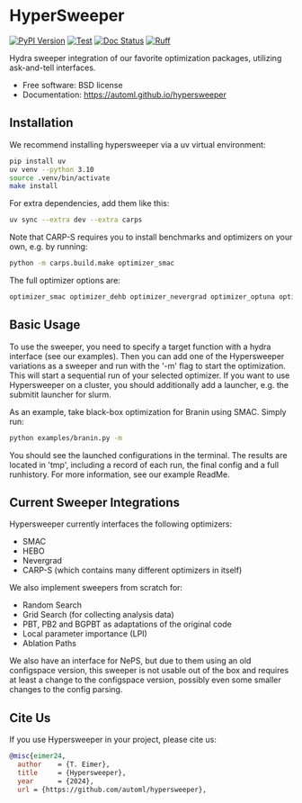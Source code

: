 # HyperSweeper

[![PyPI Version](https://img.shields.io/pypi/v/hypersweeper.svg)](https://pypi.python.org/pypi/hypersweeper)
[![Test](https://github.com/automl-private/hypersweeper/actions/workflows/pytest.yml/badge.svg)](https://github.com/automl-private/hypersweeper/actions/workflows/pytest.yml)
[![Doc Status](https://github.com/automl-private/hypersweeper/actions/workflows/docs.yml/badge.svg)](https://github.com/automl-private/hypersweeper/actions/workflows/docs.yml)
[![Ruff](https://img.shields.io/endpoint?url=https://raw.githubusercontent.com/astral-sh/ruff/main/assets/badge/v2.json)](https://github.com/astral-sh/ruff)


Hydra sweeper integration of our favorite optimization packages, utilizing ask-and-tell interfaces.

- Free software: BSD license
- Documentation: https://automl.github.io/hypersweeper

## Installation 
We recommend installing hypersweeper via a uv virtual environment:

```bash
pip install uv
uv venv --python 3.10
source .venv/bin/activate
make install
```

For extra dependencies, add them like this:
```bash
uv sync --extra dev --extra carps
```

Note that CARP-S requires you to install benchmarks and optimizers on your own, e.g. by running:
```bash
python -m carps.build.make optimizer_smac
```
The full optimizer options are:
```bash
optimizer_smac optimizer_dehb optimizer_nevergrad optimizer_optuna optimizer_ax optimizer_skopt optimizer_synetune
```

## Basic Usage

To use the sweeper, you need to specify a target function with a hydra interface (see our examples). 
Then you can add one of the Hypersweeper variations as a sweeper and run with the '-m' flag to start the optimization.
This will start a sequential run of your selected optimizer.
If you want to use Hypersweeper on a cluster, you should additionally add a launcher, e.g. the submitit launcher for slurm.

As an example, take black-box optimization for Branin using SMAC. Simply run:
```bash
python examples/branin.py -m
```
You should see the launched configurations in the terminal. 
The results are located in 'tmp', including a record of each run, the final config and a full runhistory.
For more information, see our example ReadMe.

## Current Sweeper Integrations
Hypersweeper currently interfaces the following optimizers:
- SMAC
- HEBO
- Nevergrad
- CARP-S (which contains many different optimizers in itself)


We also implement sweepers from scratch for:
- Random Search
- Grid Search (for collecting analysis data)
- PBT, PB2 and BGPBT as adaptations of the original code
- Local parameter importance (LPI)
- Ablation Paths

We also have an interface for NePS, but due to them using an old configspace version, this sweeper is not usable out of the box and requires at least a change to the configspace version, possibly even some smaller changes to the config parsing.

## Cite Us

If you use Hypersweeper in your project, please cite us:

```bibtex
@misc{eimer24,
  author    = {T. Eimer},
  title     = {Hypersweeper},
  year      = {2024},
  url = {https://github.com/automl/hypersweeper},
```
